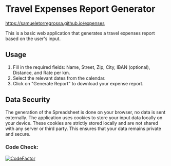 # Travel Expenses Report Generator

https://samueletorregrossa.github.io/expenses

This is a basic web application that generates a travel expenses report based on the user's input.

## Usage
1. Fill in the required fields: Name, Street, Zip, City, IBAN (optional), Distance, and Rate per km.
2. Select the relevant dates from the calendar.
3. Click on "Generate Report" to download your expense report.

## Data Security
The generation of the Spreadsheet is done on your browser, no data is sent externally.
The application uses cookies to store your input data locally on your device.
These cookies are strictly stored locally and are not shared with any server or third party. This ensures that your data remains private and secure.

### Code Check:
[![CodeFactor](https://www.codefactor.io/repository/github/samueletorregrossa/expenses.github.io/badge)](https://www.codefactor.io/repository/github/samueletorregrossa/expenses.github.io)

